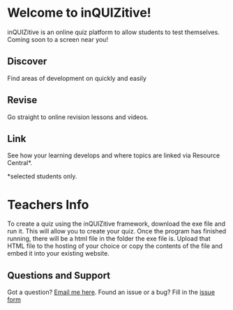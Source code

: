 # Welcome to inQUIZitive!

inQUIZitive is an online quiz platform to allow students to test themselves. Coming soon to a screen near you!

## Discover
Find areas of development on quickly and easily
## Revise
Go straight to online revision lessons and videos.
## Link
See how your learning develops and where topics are linked via Resource Central*.

*selected students only.

# Teachers Info
To create a quiz using the inQUIZitive framework, download the exe file and run it. This will allow you to create your quiz. Once the program has finished running, there will be a html file in the folder the exe file is. Upload that HTML file to the hosting of your choice or copy the contents of the file and embed it into your existing website.

## Questions and Support
Got a question? [Email me here](mailto:inquizitive@mrdavis.work).
Found an issue or a bug? Fill in the [issue form](https://github.com/AlexanderEDavis/inQUIZitive/issues/new/choose)
